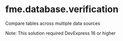 # fme.database.verification
Compare tables across multiple data sources

Note: This solution required DevExpress 16 or higher
